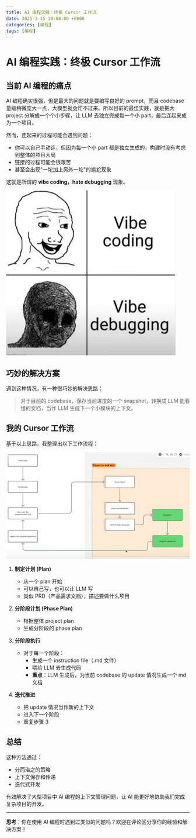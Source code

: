 ```yaml
---
title: AI 编程实践：终极 Cursor 工作流
date: 2025-3-15 10:00:00 +0800
categories: [编程]
tags: [编程] 
---
```


# AI 编程实践：终极 Cursor 工作流

## 当前 AI 编程的痛点

AI 编程确实很强，但是最大的问题就是要编写良好的 prompt，而且 codebase 量级稍微庞大一点，大模型就会忙不过来。所以目前的最佳实践，就是把大 project 分解成一个个小步骤，让 LLM 去独立完成每一个小 part，最后连起来成为一个项目。

然而，连起来的过程可能会遇到问题：
- 你可以自己手动连，但因为每一个小 part 都是独立生成的，构建时没有考虑到整体的项目大局
- 链接的过程可能会很艰苦
- 甚至会出现"一坨加上另外一坨"的尴尬现象

这就是所谓的 **vibe coding，hate debugging** 现象。

![Vibe Coding 现象](/assets/img/wibe.png)

## 巧妙的解决方案

遇到这种情况，有一种很巧妙的解决思路：
> 对于目前的 codebase，保存当前进度的一个 snapshot，转换成 LLM 能看懂的文档，当作 LLM 生成下一个小模块的上下文。

## 我的 Cursor 工作流

基于以上思路，我整理出以下工作流程：

![Cursor 工作流程](/assets/img/workflow.png)

1. **制定计划 (Plan)**
   - 从一个 plan 开始
   - 可以自己写，也可以让 LLM 写
   - 类似 PRD（产品需求文档），描述要做什么项目

2. **分阶段计划 (Phase Plan)**
   - 根据整体 project plan
   - 生成分阶段的 phase plan

3. **分阶段执行**
   - 对于每一个阶段：
     - 生成一个 instruction file（.md 文件）
     - 喂给 LLM 去生成代码
     - **重点**：LLM 生成后，为当前 codebase 的 update 情况生成一个 md 文档

4. **迭代推进**
   - 把 update 情况当作新的上下文
   - 进入下一个阶段
   - 重复步骤 3

## 总结

这种方法通过：
- 分而治之的策略
- 上下文保存和传递
- 迭代式开发

有效解决了大型项目中 AI 编程的上下文管理问题，让 AI 能更好地协助我们完成复杂项目的开发。

---

**思考**：你在使用 AI 编程时遇到过类似的问题吗？欢迎在评论区分享你的经验和解决方案！